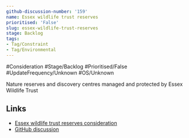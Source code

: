 ```yaml
---
github-discussion-number: '159'
name: Essex wildlife trust reserves
prioritised: 'False'
slug: essex-wildlife-trust-reserves
stage: Backlog
tags:
- Tag/Constraint
- Tag/Environmental
---
```


#Consideration #Stage/Backlog #Prioritised/False #UpdateFrequency/Unknown #OS/Unknown

Nature reserves and discovery centres managed and protected by Essex Wildlife Trust

## Links

* [Essex wildlife trust reserves consideration](https://design.planning.data.gov.uk/planning-consideration/essex-wildlife-trust-reserves)
* [GitHub discussion](https://github.com/digital-land/data-standards-backlog/discussions/159)